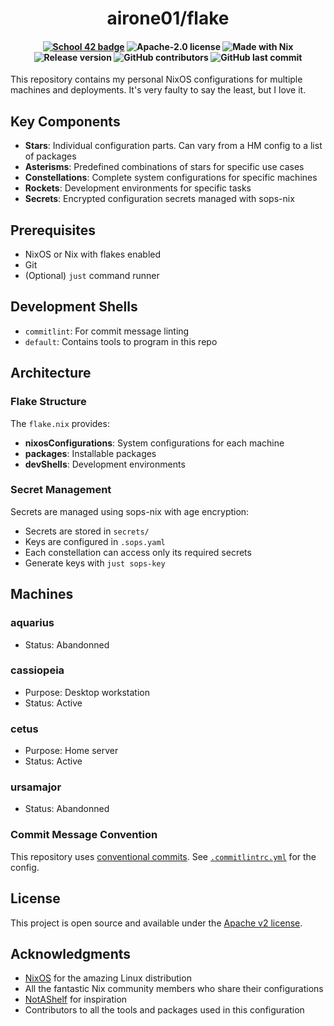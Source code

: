 <h1 align="center">
  airone01/flake
</h2>

<h4 align="center">
  <a href="https://profile.intra.42.fr/users/elagouch"><img alt="School 42 badge" src="https://img.shields.io/badge/-elagouch-020617?style=flat-square&labelColor=020617&color=5a45fe&logo=42"></a>
  <img alt="Apache-2.0 license" src="https://img.shields.io/badge/License-Apache--2.0-ef00c7?style=flat-square&logo=creativecommons&logoColor=fff&labelColor=020617">
  <img alt="Made with Nix" src="https://img.shields.io/badge/Made_with-Nix-ff2b89?style=flat-square&logo=nixos&logoColor=fff&labelColor=020617">
  <img alt="Release version" src="https://img.shields.io/github/v/release/airone01/flake?style=flat-square&logo=nixos&logoColor=fff&label=Release&labelColor=020617&color=ff8059">
  <img alt="GitHub contributors" src="https://img.shields.io/github/contributors-anon/airone01/flake?style=flat-square&logo=github&labelColor=020617&color=ffc248&label=Contributors">
  <img alt="GitHub last commit" src="https://img.shields.io/github/last-commit/airone01/flake?style=flat-square&logo=github&labelColor=020617&color=f9f871&label=Last%20commit">
</h4>

This repository contains my personal NixOS configurations for multiple machines
and deployments. It's very faulty to say the least, but I love it.

## Key Components

- **Stars**: Individual configuration parts. Can vary from a HM config to a list
  of packages
- **Asterisms**: Predefined combinations of stars for specific use cases
- **Constellations**: Complete system configurations for specific machines
- **Rockets**: Development environments for specific tasks
- **Secrets**: Encrypted configuration secrets managed with sops-nix

## Prerequisites

- NixOS or Nix with flakes enabled
- Git
- (Optional) `just` command runner

## Development Shells

- `commitlint`: For commit message linting
- `default`: Contains tools to program in this repo

## Architecture

### Flake Structure

The `flake.nix` provides:

- **nixosConfigurations**: System configurations for each machine
- **packages**: Installable packages
- **devShells**: Development environments

### Secret Management

Secrets are managed using sops-nix with age encryption:

- Secrets are stored in `secrets/`
- Keys are configured in `.sops.yaml`
- Each constellation can access only its required secrets
- Generate keys with `just sops-key`

## Machines

### aquarius

- Status: Abandonned

### cassiopeia

- Purpose: Desktop workstation
- Status: Active

### cetus

- Purpose: Home server
- Status: Active

### ursamajor

- Status: Abandonned

### Commit Message Convention

This repository uses
[conventional commits](https://www.conventionalcommits.org/en/v1.0.0/). See
[`.commitlintrc.yml`](.commitlintrc.yml) for the config.

## License

This project is open source and available under the
[Apache v2 license](/LICENSE).

## Acknowledgments

- [NixOS](https://nixos.org/) for the amazing Linux distribution
- All the fantastic Nix community members who share their configurations
- [NotAShelf](https://github.com/NotAShelf) for inspiration
- Contributors to all the tools and packages used in this configuration
